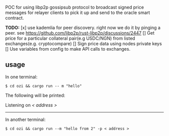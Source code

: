 POC for using libp2p gossipsub protocol to broadcast signed price messages for relayer clients to pick it up and send to the oracle smart contract.

**TODO:**
[x] use kademlia for peer discovery. right now we do it by pinging a peer. see https://github.com/libp2p/rust-libp2p/discussions/2447
[] Get price for a particular collateral pair(e.g USDC/NGN) from listed exchanges(e.g. cryptocompare)
[] Sign price data using nodes private keys
[] Use variables from config to make API calls to exchanges.

## usage

In one terminal:

`$ cd ozi && cargo run -- m "hello"`

The following will be printed:

Listening on *< address >*

------

In another terminal:

`$ cd ozi && cargo run --m "hello from 2" -p < address >`



